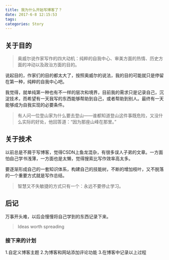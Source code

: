 ```yaml
---
title: 我为什么开始写博客了？
date: 2017-6-8 12:15:53
tags: 
categories: Story
---
```



## 关于目的
> 奥威尔说作家写作的四大动机：纯粹的自我中心、审美方面的热情、历史方面的冲动以及政治方面的目的。

说起目的，作家们的目的都太大了，按照奥威尔的说法，我的目的可能就只是停留在第一种，纯粹的自我中心吧。

我觉得，就单纯第一种也有不一样的层次和境界，目前我的需求只是记录自己，沉淀技术，而希望有一天我写的东西能够帮助到自己，或者帮助到别人。最终有一天能够成为自我实现的必要条件。

> 有人问一位登山家为什么要去登山——谁都知道登山这件事既危险，又没什么实际的好处，他回答道：“因为那座山峰在那里。”

<!--more-->

## 关于技术
以前总是不屑于写博客，觉得CSDN上鱼龙混杂，有很多误人子弟的文章。一方面怕自己学书浅薄，一方面也是太懒，觉得搜索比写作效率高太多。

要逐渐形成自己的一套知识体系，构建自己的技能树，不断的增加枝叶，又不脱落的一个重要方式就是写作总结。

> 智慧又不失敏捷的方式只有一个：永远不要停止学习。

## 后记
万事开头难，以后会慢慢将自己学到的东西记录下来。
> Ideas worth spreading

### 接下来的计划
1.自定义博客主题
2.为博客和网站添加评论功能
3.在博客中记录以上过程